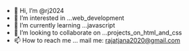 - 👋 Hi, I’m @rj2024
- 👀 I’m interested in ...web_development
- 🌱 I’m currently learning ...javascript
- 💞️ I’m looking to collaborate on ...projects_on_html_and_css
- 📫 How to reach me ... mail me: rajatjana2020@gmail.com

<!---
rj2024/rj2024 is a ✨ special ✨ repository because its `README.md` (this file) appears on your GitHub profile.
You can click the Preview link to take a look at your changes.
--->
